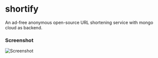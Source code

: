 # shortify
An ad-free anonymous open-source URL shortening service with mongo cloud as backend.

### Screenshot

![Screenshot](https://imgur.com/mqiLct7.png)
